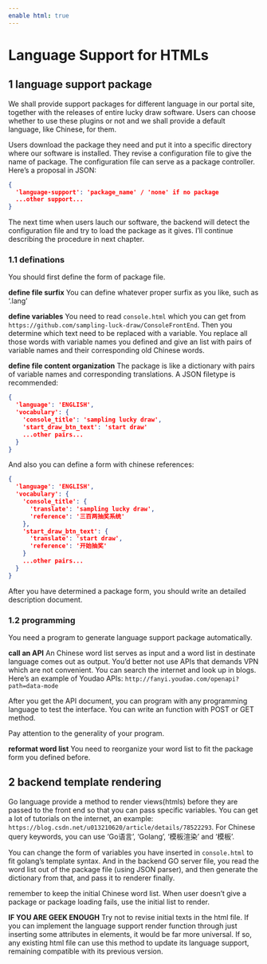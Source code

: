 ```yaml
---
enable html: true
---
```

# Language Support for HTMLs

## 1 language support package

We shall provide support packages for different language in our portal site, together with the releases of entire lucky draw software. Users can choose whether to use these plugins or not and we shall provide a default language, like Chinese, for them. 

Users download the package they need and put it into a specific directory where our software is installed. They revise a configuration file to give the name of package. The configuration file can serve as a package controller. Here’s a proposal in JSON:
```json
{
  'language-support': 'package_name' / 'none' if no package
  ...other support...
}
```
The next time when users lauch our software, the backend will detect the configuration file and try to load the package as it gives. I’ll continue describing the procedure in next chapter.

### 1.1 definations

You should first define the form of package file.

**define file surfix**
You can define whatever proper surfix as you like, such as ‘.lang’

**define variables**
You need to read `console.html` which you can get from `https://github.com/sampling-luck-draw/ConsoleFrontEnd`. Then you determine which text need to be replaced with a variable. You replace all those words with variable names you defined and give an list with pairs of variable names and their corresponding old Chinese words.

**define file content organization**
The package is like a dictionary with pairs of variable names and corresponding translations. A JSON filetype is  recommended:
```json
{
  'language': 'ENGLISH',
  'vocabulary': {
    'console_title': 'sampling lucky draw',
    'start_draw_btn_text': 'start draw'
    ...other pairs...
  }
}
```
And also you can define a form with chinese references:
```json
{
  'language': 'ENGLISH',
  'vocabulary': {
    'console_title': {
      'translate': 'sampling lucky draw',
      'reference': '三百两抽奖系统'
    },
    'start_draw_btn_text': {
      'translate': 'start draw',
      'reference': '开始抽奖'
    }
    ...other pairs...
  }
}
```
After you have determined a package form, you should write an detailed description document.
### 1.2 programming
You need a program to generate language support package automatically. 

**call an API**
An Chinese word list serves as input and a word list in destinate language comes out as output. You’d better not use APIs that demands VPN which are not convenient. You can search the internet and look up in blogs. Here’s an example of Youdao APIs: `http://fanyi.youdao.com/openapi?path=data-mode`

After you get the API document, you can program with any programming language to test the interface. You can write an function with POST or GET method.

Pay attention to the generality of your program.

**reformat word list**
You need to reorganize your word list to fit the package form you defined before.

## 2 backend template rendering

Go language provide a method to render views(htmls) before they are passed to the front end so that you can pass specific variables. You can get a lot of tutorials on the internet, an example: `https://blog.csdn.net/u013210620/article/details/78522293`. For Chinese query keywords, you can use ‘Go语言’, ‘Golang’, ‘模板渲染’ and ‘模板’.

You can change the form of variables you have inserted in `console.html` to fit golang’s template syntax. And in the backend GO server file, you read the word list out of the package file (using JSON parser), and then generate the dictionary from that, and pass it to renderer finally.

remember to keep the initial Chinese word list. When user doesn’t give a package or package loading fails, use the initial list to render.

**IF YOU ARE GEEK ENOUGH**
Try not to revise initial texts in the html file. If you can implement the language support render function through just inserting some attributes in elements, it would be far more universal. If so, any existing html file can use this method to update its language support, remaining compatible with its previous version.